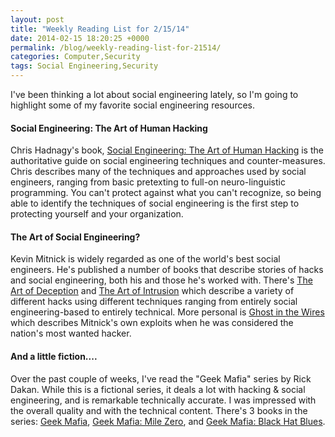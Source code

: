 ```yaml
---
layout: post
title: "Weekly Reading List for 2/15/14"
date: 2014-02-15 18:20:25 +0000
permalink: /blog/weekly-reading-list-for-21514/
categories: Computer,Security
tags: Social Engineering,Security
---
```

I've been thinking a lot about social engineering lately, so I'm going to highlight some of my favorite social engineering resources.

#### Social Engineering: The Art of Human Hacking
Chris Hadnagy's book, [Social Engineering: The Art of Human Hacking](http://www.amazon.com/gp/product/0470639539/ref=as_li_ss_tl?ie=UTF8&camp=1789&creative=390957&creativeASIN=0470639539&linkCode=as2&tag=systemovecom-20) is the authoritative guide on social engineering techniques and counter-measures.  Chris describes many of the techniques and approaches used by social engineers, ranging from basic pretexting to full-on neuro-linguistic programming.  You can't protect against what you can't recognize, so being able to identify the techniques of social engineering is the first step to protecting yourself and your organization.

#### The Art of Social Engineering?
Kevin Mitnick is widely regarded as one of the world's best social engineers.  He's published a number of books that describe stories of hacks and social engineering, both his and those he's worked with.  There's [The Art of Deception](http://www.amazon.com/gp/product/076454280X/ref=as_li_ss_tl?ie=UTF8&camp=1789&creative=390957&creativeASIN=076454280X&linkCode=as2&tag=systemovecom-20) and [The Art of Intrusion](http://www.amazon.com/gp/product/0471782661/ref=as_li_ss_tl?ie=UTF8&camp=1789&creative=390957&creativeASIN=0471782661&linkCode=as2&tag=systemovecom-20) which describe a variety of different hacks using different techniques ranging from entirely social engineering-based to entirely technical.  More personal is [Ghost in the Wires](http://www.amazon.com/gp/product/0316037702/ref=as_li_ss_tl?ie=UTF8&camp=1789&creative=390957&creativeASIN=0316037702&linkCode=as2&tag=systemovecom-20) which describes Mitnick's own exploits when he was considered the nation's most wanted hacker.

#### And a little fiction....
Over the past couple of weeks, I've read the "Geek Mafia" series by Rick Dakan.  While this is a fictional series, it deals a lot with hacking & social engineering, and is remarkable technically accurate.  I was impressed with the overall quality and with the technical content.  There's 3 books in the series: [Geek Mafia](http://www.amazon.com/gp/product/B003PJ7JVQ/ref=as_li_ss_tl?ie=UTF8&camp=1789&creative=390957&creativeASIN=B003PJ7JVQ&linkCode=as2&tag=systemovecom-20), [Geek Mafia: Mile Zero](http://www.amazon.com/gp/product/1604860022/ref=as_li_ss_tl?ie=UTF8&camp=1789&creative=390957&creativeASIN=1604860022&linkCode=as2&tag=systemovecom-20), and [Geek Mafia: Black Hat Blues](http://www.amazon.com/gp/product/160486088X/ref=as_li_ss_tl?ie=UTF8&camp=1789&creative=390957&creativeASIN=160486088X&linkCode=as2&tag=systemovecom-20).
